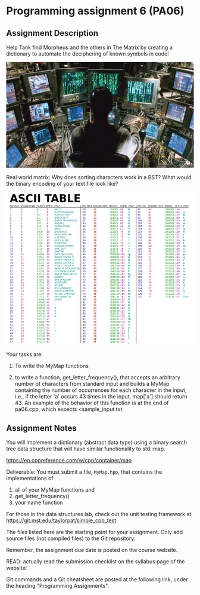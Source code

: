 Programming assignment 6 (PA06)
==============================

## Assignment Description


Help Tank find Morpheus and the others in The Matrix by creating a dictionary to automate the deciphering of known symbols in code! 

![matrix](tank_matrix.jpg)

Real world matrix: Why does sorting characters work in a BST? What would the binary encoding of your text file look like? 

![thecode](ascii.png)

Your tasks are:

1. To write the MyMap functions

2. to write a function, get_letter_frequency(), that accepts an 
arbitrary number of characters from standard input and builds a MyMap containing the
number of occurrences for each character in the input, i.e., if the letter 'a' occurs
43 times in the input, map['a'] should return 43.
An example of the behavior of this function is at the end of pa06.cpp, which expects \<sample_input.txt

## Assignment Notes
You will implement a dictionary (abstract data type) using a binary search tree
data structure that will have similar functionality to std::map.

https://en.cppreference.com/w/cpp/container/map

Deliverable: You must submit a file, `MyMap.hpp`, that contains the implementations of 
1. all of your MyMap functions and
2. get_letter_frequency()
3. your name function

For those in the data structures lab, check out the unit testing framework at 
https://git.mst.edu/taylorpat/simple_cpp_test

The files listed here are the starting point for your assignment. 
Only add source files (not compiled files) to the Git repository.

Remember, the assignment due date is posted on the course website.

READ: actually read the submission checklist on the syllabus page of the website!

Git commands and a Git cheatsheet are posted at the following link, under the heading "Programming Assignments".

